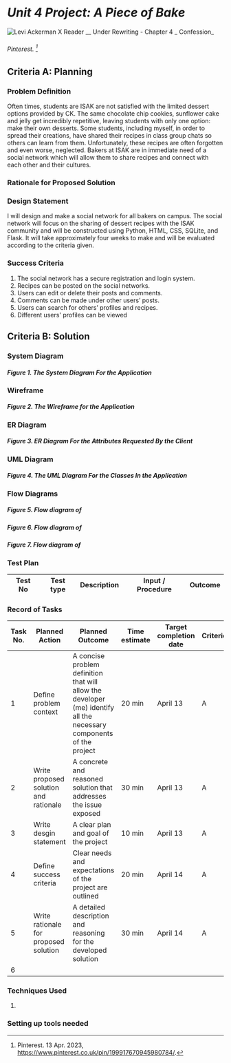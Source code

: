 # *Unit 4 Project: A Piece of Bake* #
![Levi Ackerman X Reader __ Under Rewriting - Chapter 4 _ Confession_](https://user-images.githubusercontent.com/105724334/231612717-3c163155-c429-4560-9950-927cdd422e90.gif)
###### Pinterest. [^1]

## Criteria A: Planning
### Problem Definition
Often times, students are ISAK are not satisfied with the limited dessert options provided by CK. The same chocolate chip cookies, sunflower cake and jelly get incredibly repetitive, leaving students with only one option: make their own desserts. Some students, including myself, in order to spread their creations, have shared their recipes in class group chats so others can learn from them. Unfortunately, these recipes are often forgotten and even worse, neglected. Bakers at ISAK are in immediate need of a social network which will allow them to share recipes and connect with each other and their cultures. 

### Rationale for Proposed Solution

### Design Statement
I will design and make a social network for all bakers on campus. The social network will focus on the sharing of dessert recipes with the ISAK community and will be constructed using Python, HTML, CSS, SQLite, and Flask. It will take approximately four weeks to make and will be evaluated according to the criteria given.

### Success Criteria
1. The social network has a secure registration and login system.
2. Recipes can be posted on the social networks. 
3. Users can edit or delete their posts and comments.
4. Comments can be made under other users’ posts.
5. Users can search for others’ profiles and recipes. 
6. Different users' profiles can be viewed 


[^1]: Pinterest. 13 Apr. 2023, https://www.pinterest.co.uk/pin/199917670945980784/.

## Criteria B: Solution
### System Diagram

##### Figure 1. The System Diagram For the Application

### Wireframe

##### Figure 2. The Wireframe for the Application


### ER Diagram

##### Figure 3. ER Diagram For the Attributes Requested By the Client

### UML Diagram

##### Figure 4. The UML Diagram For the Classes In the Application

### Flow Diagrams

##### Figure 5. Flow diagram of 

##### Figure 6. Flow diagram of

##### Figure 7. Flow diagram of

### Test Plan
| Test No| Test type | Description | Input / Procedure | Outcome |
|--------|-----------|-------------|-------|---------|


### Record of Tasks
| Task No. | Planned Action | Planned Outcome | Time estimate | Target completion date | Criterion |
|---------|---------------------------------------------------------------|-----------------------------------------------------------------------------------------------------------------|---------------|------------------------|-----------|
| 1 |  Define problem context | A concise problem definition that will allow the developer (me) identify all the necessary components of the project | 20 min | April 13 | A | 
| 2 | Write proposed solution and rationale | A concrete and reasoned solution that addresses the issue exposed | 30 min | April 13 | A |
| 3 | Write desgin statement | A clear plan and goal of the project | 10 min | April 13 | A | 
| 4 | Define success criteria | Clear needs and expectations of the project are outlined  | 20 min | April 14 | A |
| 5 | Write rationale for proposed solution | A detailed description and reasoning for the developed solution | 30 min | April 14 | A | 
| 6 | 


### Techniques Used
1. 

### Setting up tools needed



